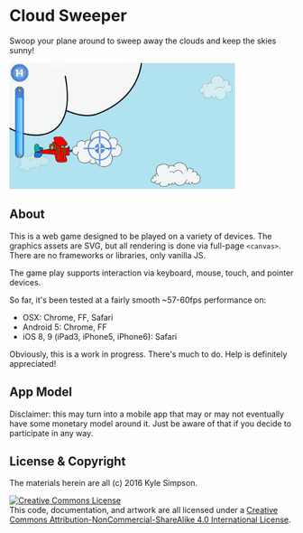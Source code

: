 # Cloud Sweeper

Swoop your plane around to sweep away the clouds and keep the skies sunny!

<img src="resources/screenshot.png" width="400">

## About

This is a web game designed to be played on a variety of devices. The graphics assets are SVG, but all rendering is done via full-page `<canvas>`. There are no frameworks or libraries, only vanilla JS.

The game play supports interaction via keyboard, mouse, touch, and pointer devices.

So far, it's been tested at a fairly smooth ~57-60fps performance on:

* OSX: Chrome, FF, Safari
* Android 5: Chrome, FF
* iOS 8, 9 (iPad3, iPhone5, iPhone6): Safari

Obviously, this is a work in progress. There's much to do. Help is definitely appreciated!

## App Model

Disclaimer: this may turn into a mobile app that may or may not eventually have some monetary model around it. Just be aware of that if you decide to participate in any way.

## License & Copyright

The materials herein are all (c) 2016 Kyle Simpson.

<a rel="license" href="http://creativecommons.org/licenses/by-nc-sa/4.0/"><img alt="Creative Commons License" style="border-width:0" src="https://i.creativecommons.org/l/by-nc-sa/4.0/88x31.png" /></a><br />This code, documentation, and artwork are all licensed under a <a rel="license" href="http://creativecommons.org/licenses/by-nc-sa/4.0/">Creative Commons Attribution-NonCommercial-ShareAlike 4.0 International License</a>.
